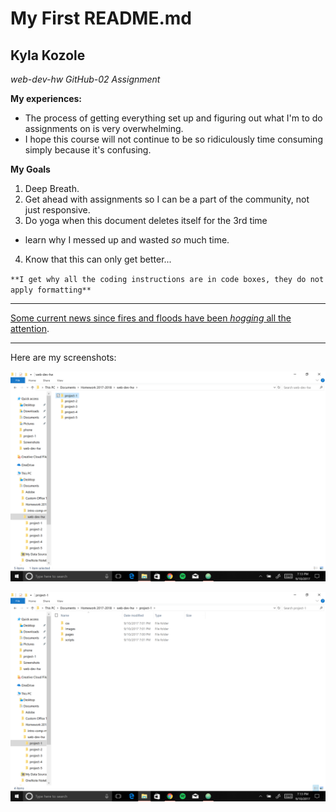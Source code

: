 # My First README.md

## Kyla Kozole
*web-dev-hw GitHub-02 Assignment*

**My experiences:**

 - The process of getting everything set up and figuring out what I'm to do assignments on is very overwhelming.
 - I hope this course will not continue to be so ridiculously time consuming simply because it's confusing.

**My Goals**
 1. Deep Breath.
 2. Get ahead with assignments so I can be a part of the community, not just responsive.
 3. Do yoga when this document deletes itself for the 3rd time
   - learn why I messed up and wasted *so* much time.
 4. Know that this can only get better...

 `**I get why all the coding instructions are in code boxes, they do not apply formatting**`

 ---

 [Some current news since fires and floods have been *hogging* all the attention](http://www.thedenverchannel.com/news/local-news/18-wheeler-dumps-pigs-onto-i-70-near-glenwood-springs).

 ---

Here are my screenshots:

![Screenshot of my directory](./images/screenshot-2.png)

![Screenshot of my directory](./images/screenshot-1.png)
